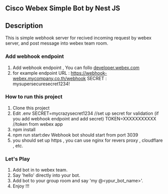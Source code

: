 ## Cisco Webex Simple Bot by Nest JS

## Description
This is simple webhook server for recived incoming request by webex server, and post message into webex team room.

### Add webhook endpoint
1. Add webhook endpoint , You can follo [developer.webex.com](https://developer.webex.com)
2. for example endpoint
URL : https://webhook-webex.mycompany.co.th/webhook
SECRET : mysupersecuresecret1234!

### How to run this project
1. Clone this project
2. Edit .env 
SECRET=mycrazysecret1234 //set up secret for validation (if you add webhook endpoint and add secret)
TOKEN=XXXXXXXXXXX //token from webex app
3. npm install
4. npm run start:dev
Webhook bot should start from port 3039
5. you should set up https , you can use nginx for revers proxy , cloudflare , etc.


### Let's Play
1. Add bot in to webex team.
2. Say 'hello' directly into your bot.
3. Add bot to your group room and say 'my @<ypur_bot_name>'.
4. Enjoy !!!